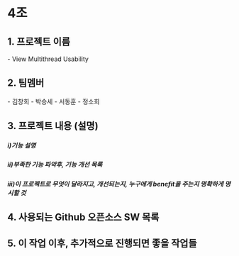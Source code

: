 # 4조
<H2>1. 프로젝트 이름</H2>
- View Multithread Usability

<H2>2. 팀멤버</H2>
- 김창희
- 박승세
- 서동훈
- 정소희

<H2>3. 프로젝트 내용 (설명)</H2>

<H5>i)기능 설명</H5>
<H5>ii)부족한 기능 파악후, 기능 개선 목록</H5>
<H5>iii)이 프로젝트로 무엇이 달라지고, 개선되는지, 누구에게 benefit을 주는지 명확하게 명시할 것</H5>

<H2>4. 사용되는 Github 오픈소스 SW 목록</H2>

<H2>5. 이 작업 이후, 추가적으로 진행되면 좋을 작업들</H2>